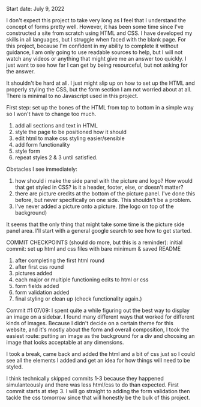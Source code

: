 Start date: July 9, 2022

I don't expect this project to take very long as I feel that I understand the concept of forms pretty well. However, it has been some time since I've constructed a site from scratch using HTML and CSS. I have developed my skills in all languages, but I struggle when faced with the blank page. For this project, because I'm confident in my ability to complete it without guidance, I am only going to use readable sources to help, but I will not watch any videos or anything that might give me an answer too quickly. I just want to see how far I can get by being resourceful, but not asking for the answer. 

It shouldn't be hard at all. I just might slip up on how to set up the HTML and properly styling the CSS, but the form section I am not worried about at all. There is minimal to no Javascript used in this project. 

First step: set up the bones of the HTML from top to bottom in a simple way so I won't have to change too much. 
1) add all sections and text in HTML
2) style the page to be positioned how it should
3) edit html to make css styling easier/sensible
4) add form functionality
5) style form
6) repeat styles 2 & 3 until satisfied.

Obstacles I see immediately:
1) how should i make the side panel with the picture and logo? How would that get styled in CSS? is it a header, footer, else, or doesn't matter?
2) there are picture credits at the bottom of the picture panel. I've done this before, but never specifically on one side. This shouldn't be a problem.
3) I've never added a picture onto a picture. (the logo on top of the background)

It seems that the only thing that might take some time is the picture side panel area. I'll start with a general google search to see how to get started.

COMMIT CHECKPOINTS (should do more, but this is a reminder):
initial commit: set up html and css files with bare minimum & saved README
1) after completing the first html round
2) after first css round
3) pictures added
3) each major or multiple functioning edits to html or css
4) form fields added
5) form validation added
6) final styling or clean up (check functionality again.)


Commit #1 07/09:
I spent quite a while figuring out the best way to display an image on a sidebar. I found many different ways that worked for different kinds of images. Because I didn't decide on a certain theme for this website, and it's mostly about the form and overall composition, I took the easiest route: putting an image as the background for a div and choosing an image that looks acceptable at any dimensions.

I took a break, came back and added the html and a bit of css just so I could see all the elements I added and get an idea for how things will need to be styled.

I think technically skipped commits 1-3 because they happened simulanteously and there was less html/css to do than expected. First commit starts at step 3. I will go straight to adding the form validation then tackle the css tomorrow since that will honestly be the bulk of this project.